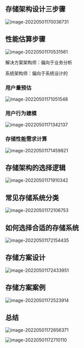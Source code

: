 ## 存储架构设计三步骤

![image-20220501170036731](static/images/image-20220501170036731.png)

## 性能估算步骤

![image-20220501170531561](static/images/image-20220501170531561.png)

解决方案架构师：偏向于业务分析

系统架构师：偏向于系统设计的

###  用户量预估

![image-20220501171051548](static/images/image-20220501171051548.png)

### 用户行为建模

![image-20220501171342137](static/images/image-20220501171342137.png)

### 存储性能需求计算

![image-20220501171459821](static/images/image-20220501171459821.png)

## 存储架构的选择逻辑

![image-20220501171910342](static/images/image-20220501171910342.png)

## 常见存储系统分类

![image-20220501172106753](static/images/image-20220501172106753.png)

## 如何选择合适的存储系统

![image-20220501172154435](static/images/image-20220501172154435.png)

## 存储方案设计

![image-20220501172433951](static/images/image-20220501172433951.png)

## 存储方案案例

![image-20220501172523914](static/images/image-20220501172523914.png)



## 总结

![image-20220501172656371](static/images/image-20220501172656371.png)

![image-20220501172710110](static/images/image-20220501172710110.png)